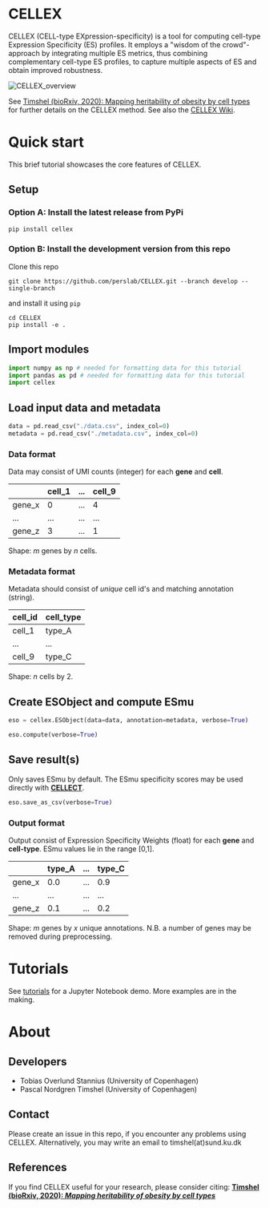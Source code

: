 # CELLEX
CELLEX (CELL-type EXpression-specificity) is a tool for computing cell-type Expression Specificity (ES) profiles. It employs a "wisdom of the crowd"-approach by integrating multiple ES metrics, thus combining complementary cell-type ES profiles, to capture multiple aspects of ES and obtain improved robustness.

![CELLEX_overview](https://user-images.githubusercontent.com/5487016/72679348-9662cf80-3aae-11ea-9d07-c4cea1daec5f.png)


See [Timshel (bioRxiv, 2020): Mapping heritability of obesity by cell types](https://www.biorxiv.org/content/10.1101/2020.01.27.920033v1) for further details on the CELLEX method. See also the [CELLEX Wiki](https://github.com/perslab/CELLEX/wiki).

# Quick start
This brief tutorial showcases the core features of CELLEX.

## Setup
### Option A: Install the latest release from PyPi
```
pip install cellex
```

### Option B: Install the development version from this repo
Clone this repo
```
git clone https://github.com/perslab/CELLEX.git --branch develop --single-branch
```
and install it using `pip`
```
cd CELLEX
pip install -e .
```

## Import modules
```python
import numpy as np # needed for formatting data for this tutorial
import pandas as pd # needed for formatting data for this tutorial
import cellex
```

## Load input data and metadata
```python
data = pd.read_csv("./data.csv", index_col=0)
metadata = pd.read_csv("./metadata.csv", index_col=0)
```

### Data format
Data may consist of UMI counts (integer) for each **gene** and **cell**.

|               | cell_1                | ... | cell_9                 |
|---------------|-----------------------|-----|------------------------|
| gene_x        | 0                     | ... | 4                      |
| ...           | ...                   | ... | ...                    |
| gene_z        | 3                     | ... | 1                      |

Shape: *m* genes by *n* cells.

### Metadata format
Metadata should consist of *unique* cell id's and matching annotation (string).

| cell_id                | cell_type |
|------------------------|-----------|
| cell_1                 | type_A    |
| ...                    | ...       |
| cell_9                 | type_C    |

Shape: *n* cells by 2.

## Create ESObject and compute ESmu

```python
eso = cellex.ESObject(data=data, annotation=metadata, verbose=True)

eso.compute(verbose=True)
```

## Save result(s)
Only saves ESmu by default. The ESmu specificity scores may be used directly with **[CELLECT](https://github.com/perslab/CELLECT)**.

```python
eso.save_as_csv(verbose=True)
```

### Output format
Output consist of Expression Specificity Weights (float) for each **gene** and **cell-type**. ESmu values lie in the range [0,1].

|               | type_A                | ... | type_C                 |
|---------------|-----------------------|-----|------------------------|
| gene_x        | 0.0                   | ... | 0.9                    |
| ...           | ...                   | ... | ...                    |
| gene_z        | 0.1                   | ... | 0.2                    |

Shape: *m* genes by *x* unique annotations. N.B. a number of genes may be removed during preprocessing.



# Tutorials
See [tutorials](https://github.com/perslab/CELLEX/tree/master/docs/tutorials) for a Jupyter Notebook demo. More examples are in the making.


# About

## Developers
- Tobias Overlund Stannius (University of Copenhagen)
- Pascal Nordgren Timshel (University of Copenhagen)

## Contact
Please create an issue in this repo, if you encounter any problems using CELLEX. Alternatively, you may write an email to timshel(at)sund.ku.dk

## References

If you find CELLEX useful for your research, please consider citing: 
**[Timshel (bioRxiv, 2020): _Mapping heritability of obesity by cell types_](https://www.biorxiv.org/content/10.1101/2020.01.27.920033v1)**


